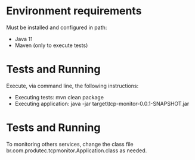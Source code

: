 # Environment requirements

Must be installed and configured in path:

- Java 11
- Maven (only to execute tests)

# Tests and Running

Execute, via command line, the following instructions:

- Executing tests: mvn clean package 
- Executing application: java -jar target\tcp-monitor-0.0.1-SNAPSHOT.jar

# Tests and Running

To monitoring others services, change the class file br.com.produtec.tcpmonitor.Application.class as needed.
